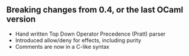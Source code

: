 ## Breaking changes from 0.4, or the last OCaml version
- Hand written Top Down Operator Precedence (Pratt) parser
- Introduced allow/deny for effects, including purity
- Comments are now in a C-like syntax

